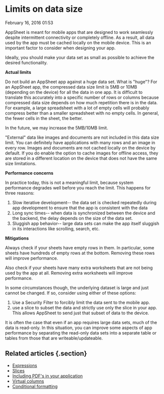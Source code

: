 #  Limits on data size


February 16, 2016 01:53

AppSheet is meant for mobile apps that are designed to work seamlessly despite
intermittent connectivity or completely offline. As a result, all data used by
the app must be cached locally on the mobile device. This is an important
factor to consider when designing your app.

Ideally, you should make your data set as small as possible to achieve the
desired functionality.



**Actual limits**

Do not build an AppSheet app against a huge data set. What is "huge"? For an
AppSheet app, the compressed data size limit is 5MB or 10MB (depending on the
device) for all the data in one app. It is difficult to translate this
accurately into a specific number of rows or columns because compressed data
size depends on how much repetition there is in the data. For example, a large
spreadsheet with a lot of empty cells will probably compress better than a
smaller spreadsheet with no empty cells. In general, the fewer cells in the
sheet, the better.

In the future, we may increase the 5MB/10MB limit.

"External" data like images and documents are not included in this data size
limit. You can definitely have applications with many rows and an image in
every row. Images and documents are not cached locally on the device by
default. If you do enable the option to cache images for offline access, they
are stored in a different location on the device that does not have the same
size limitations.



**Performance concerns**

In practice today, this is not a meaningful limit, because system performance
degrades well before you reach the limit. This happens for three reasons:

  1. Slow iterative development-- the data set is checked repeatedly during app development to ensure that the app is consistent with the data
  2. Long sync times-- when data is synchronized between the device and the backend, the delay depends on the size of the data set. 
  3. Sluggish app behavior-- large data sets can make the app itself sluggish in its interactions like scrolling, search, etc.



**Mitigations**

Always check if your sheets have empty rows in them. In particular, some
sheets have hundreds of empty rows at the bottom. Removing these rows will
improve performance.

Also check if your sheets have many extra worksheets that are not being used
by the app at all. Removing extra worksheets will improve performance.

In some circumstances though, the underlying dataset is large and just cannot
be changed. If so, consider using either of these options:

  1. Use a Security Filter to forcibly limit the data sent to the mobile app.
  2. use a slice to subset the data and strictly use only the slice in your app. This allows AppSheet to send just that subset of data to the device.

It is often the case that even if an app requires large data sets, much of the
data is read-only. In this situation, you can improve some aspects of app
performance by separating the read-only data sets into a separate table or
tables from those that are writeable/updateable.


## Related articles {.section}

  * [Expressions](Expressions.md)
  * [Slices](Slices.md)
  * [Including PDF's in your application](Including-PDF-s-in-your-application.md)
  * [Virtual columns](Virtual-columns.md)
  * [Conditional formatting](Conditional-formatting.md)


